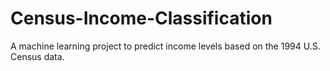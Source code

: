 # Census-Income-Classification
A machine learning project to predict income levels based on the 1994 U.S. Census data.
